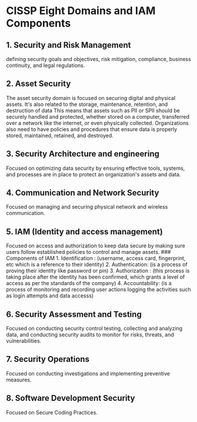 # CISSP Eight Domains and IAM Components

## 1. Security and Risk Management
  defining security goals and objectives, risk mitigation, compliance, business continuity, and legal regulations.

## 2. Asset Security
  The asset security domain is focused on securing digital and physical assets. It's also related to the storage, maintenance, retention, and destruction of data
  This means that assets such as PII or SPII should be securely handled and protected, whether stored on a computer, transferred over a network like the internet, or even physically collected. Organizations also need to have policies and procedures that ensure data is properly stored, maintained, retained, and destroyed.

## 3. Security Architecture and engineering
  Focused on optimizing data security by ensuring effective tools, systems, and processes are in place to protect an organization's assets and data.

## 4. Communication and Network Security
  Focused on managing and securing physical network and wireless communication.

## 5. IAM (Identity and access management)
  Focused on access and authorization to keep data secure by making sure users follow established policies to control and manage assets.
      ### Components of IAM
        1. Identification : (username, access card, fingerprint, etc which is a reference to their identity)
        2. Authentication: (is a process of proving their identity like password or pin)
        3. Authorization : (this process is taking place after the identity has been confirmed, which grants a level of access as per the standards of the company)
        4. Accountability: (is a process of monitoring and recording user actions logging the activities such as login attempts and  data accesss)

## 6. Security Assessment and Testing
   Focused on conducting security control testing, collecting and analyzing data, and conducting security audits to monitor for risks, threats, and vulnerabilities. 

## 7. Security Operations
  Focused on conducting investigations and implementing preventive measures.

##  8. Software Development Security
  Focused on Secure Coding Practices.
  



  
